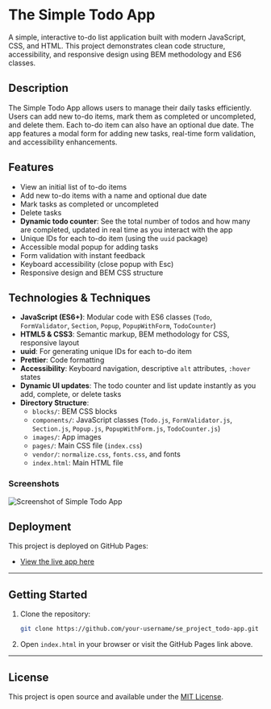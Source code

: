 # The Simple Todo App

A simple, interactive to-do list application built with modern JavaScript, CSS, and HTML. This project demonstrates clean code structure, accessibility, and responsive design using BEM methodology and ES6 classes.

## Description

The Simple Todo App allows users to manage their daily tasks efficiently. Users can add new to-do items, mark them as completed or uncompleted, and delete them. Each to-do item can also have an optional due date. The app features a modal form for adding new tasks, real-time form validation, and accessibility enhancements.

## Features

- View an initial list of to-do items
- Add new to-do items with a name and optional due date
- Mark tasks as completed or uncompleted
- Delete tasks
- **Dynamic todo counter**: See the total number of todos and how many are completed, updated in real time as you interact with the app
- Unique IDs for each to-do item (using the `uuid` package)
- Accessible modal popup for adding tasks
- Form validation with instant feedback
- Keyboard accessibility (close popup with Esc)
- Responsive design and BEM CSS structure

## Technologies & Techniques

- **JavaScript (ES6+)**: Modular code with ES6 classes (`Todo`, `FormValidator`, `Section`, `Popup`, `PopupWithForm`, `TodoCounter`)
- **HTML5 & CSS3**: Semantic markup, BEM methodology for CSS, responsive layout
- **uuid**: For generating unique IDs for each to-do item
- **Prettier**: Code formatting
- **Accessibility**: Keyboard navigation, descriptive `alt` attributes, `:hover` states
- **Dynamic UI updates**: The todo counter and list update instantly as you add, complete, or delete tasks
- **Directory Structure**:
  - `blocks/`: BEM CSS blocks
  - `components/`: JavaScript classes (`Todo.js`, `FormValidator.js`, `Section.js`, `Popup.js`, `PopupWithForm.js`, `TodoCounter.js`)
  - `images/`: App images
  - `pages/`: Main CSS file (`index.css`)
  - `vendor/`: `normalize.css`, `fonts.css`, and fonts
  - `index.html`: Main HTML file

### Screenshots

![Screenshot of Simple Todo App](images/todo-app-screenshots/todo-app/)

## Deployment

This project is deployed on GitHub Pages:

- [View the live app here](https://fameoz-1.github.io/se_project_todo-app/)

---

## Getting Started

1. Clone the repository:
   ```sh
   git clone https://github.com/your-username/se_project_todo-app.git
   ```
2. Open `index.html` in your browser or visit the GitHub Pages link above.

---

## License

This project is open source and available under the [MIT License](LICENSE).
